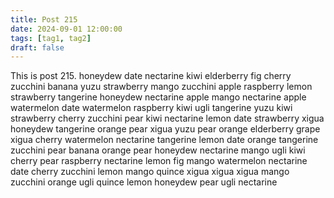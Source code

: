 ```yaml
---
title: Post 215
date: 2024-09-01 12:00:00
tags: [tag1, tag2]
draft: false
---
```

This is post 215.
honeydew
date
nectarine
kiwi
elderberry
fig
cherry
zucchini
banana
yuzu
strawberry
mango
zucchini
apple
raspberry
lemon
strawberry
tangerine
honeydew
nectarine
apple
mango
nectarine
apple
watermelon
date
watermelon
raspberry
kiwi
ugli
tangerine
yuzu
kiwi
strawberry
cherry
zucchini
pear
kiwi
nectarine
lemon
date
strawberry
xigua
honeydew
tangerine
orange
pear
xigua
yuzu
pear
orange
elderberry
grape
xigua
cherry
watermelon
nectarine
tangerine
lemon
date
orange
tangerine
zucchini
pear
banana
orange
pear
honeydew
nectarine
mango
ugli
kiwi
cherry
pear
raspberry
nectarine
lemon
fig
mango
watermelon
nectarine
date
cherry
zucchini
lemon
mango
quince
xigua
xigua
xigua
mango
zucchini
orange
ugli
quince
lemon
honeydew
pear
ugli
nectarine
